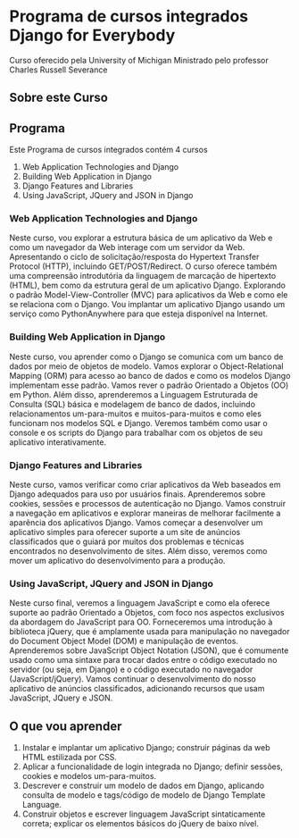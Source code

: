 # Programa de cursos integrados Django for Everybody

Curso oferecido pela University of Michigan
Ministrado pelo professor Charles Russell Severance

## Sobre este Curso

## Programa

Este Programa de cursos integrados contém 4 cursos

1. Web Application Technologies and Django
2. Building Web Application in Django
3. Django Features and Libraries
4. Using JavaScript, JQuery and JSON in Django

###  Web Application Technologies and Django

Neste curso, vou explorar a estrutura básica de um aplicativo da Web e como um navegador da Web interage com um servidor da Web. Apresentando o ciclo de solicitação/resposta do Hypertext Transfer Protocol (HTTP), incluindo GET/POST/Redirect. O curso oferece também uma compreensão introdutória da linguagem de marcação de hipertexto (HTML), bem como da estrutura geral de um aplicativo Django. Explorando o padrão Model-View-Controller (MVC) para aplicativos da Web e como ele se relaciona com o Django. Vou implantar um aplicativo Django usando um serviço como PythonAnywhere para que esteja disponível na Internet.

### Building Web Application in Django

Neste curso, vou aprender como o Django se comunica com um banco de dados por meio de objetos de modelo. Vamos explorar o Object-Relational Mapping (ORM) para acesso ao banco de dados e como os modelos Django implementam esse padrão. Vamos rever o padrão Orientado a Objetos (OO) em Python. Além disso, aprenderemos a Linguagem Estruturada de Consulta (SQL) básica e modelagem de banco de dados, incluindo relacionamentos um-para-muitos e muitos-para-muitos e como eles funcionam nos modelos SQL e Django. Veremos também como usar o console e os scripts do Django para trabalhar com os objetos de seu aplicativo interativamente.

### Django Features and Libraries

Neste curso, vamos verificar como criar aplicativos da Web baseados em Django adequados para uso por usuários finais. Aprenderemos sobre cookies, sessões e processos de autenticação no Django. Vamos construir a navegação em aplicativos e explorar maneiras de melhorar facilmente a aparência dos aplicativos Django. Vamos começar a desenvolver um aplicativo simples para oferecer suporte a um site de anúncios classificados que o guiará por muitos dos problemas e técnicas encontrados no desenvolvimento de sites. Além disso, veremos como mover um aplicativo do desenvolvimento para a produção.

### Using JavaScript, JQuery and JSON in Django

Neste curso final, veremos a linguagem JavaScript e como ela oferece suporte ao padrão Orientado a Objetos, com foco nos aspectos exclusivos da abordagem do JavaScript para OO. Forneceremos uma introdução à biblioteca jQuery, que é amplamente usada para manipulação no navegador do Document Object Model (DOM) e manipulação de eventos. Aprenderemos sobre JavaScript Object Notation (JSON), que é comumente usado como uma sintaxe para trocar dados entre o código executado no servidor (ou seja, em Django) e o código executado no navegador (JavaScript/jQuery). Vamos continuar o desenvolvimento do nosso aplicativo de anúncios classificados, adicionando recursos que usam JavaScript, JQuery e JSON.

## O que vou aprender

1. Instalar e implantar um aplicativo Django; construir páginas da web HTML estilizada por CSS.
2. Aplicar a funcionalidade de login integrada no Django; definir sessões, cookies e modelos um-para-muitos.
3. Descrever e construir um modelo de dados em Django, aplicando consulta de modelo e tags/código de modelo de Django Template Language.
4. Construir objetos e escrever linguagem JavaScript sintaticamente correta; explicar os elementos básicos do jQuery de baixo nível.
